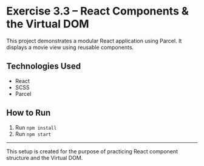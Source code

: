 # Exercise 3.3 – React Components & the Virtual DOM

This project demonstrates a modular React application using Parcel. It displays a movie view using reusable components.

## Technologies Used

- React
- SCSS
- Parcel

## How to Run

1. Run `npm install`
2. Run `npm start`

---

This setup is created for the purpose of practicing React component structure and the Virtual DOM.
